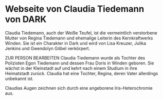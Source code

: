 # Webseite von Claudia Tiedemann von DARK

Claudia Tiedemann, auch der Weiße Teufel, ist die vermeintlich verstorbene Mutter von Regina Tiedemann und ehemalige Leiterin des Kernkraftwerks Winden. Sie ist ein Charakter in Dark und wird von Lisa Kreuzer, Julika Jenkins und Gwendolyn Göbel verkörpert.

ZUR PERSON BEARBEITEN
Claudia Tiedemann wurde als Tochter des Polizisten Egon Tiedemann und dessen Frau Doris in Winden geboren. Sie wächst in der Kleinstadt auf und kehrt nach einem Studium in ihre Heimatstadt zurück. Claudia hat eine Tochter, Regina, deren Vater allerdings unbekannt ist.

Claudias Augen zeichnen sich durch eine angeborene Iris-Heterochromie aus.